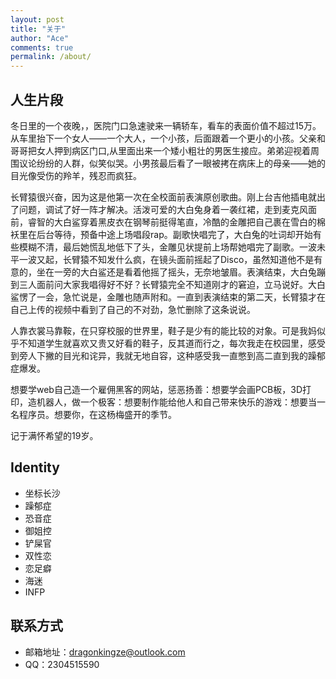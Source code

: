 ```yaml
---
layout: post
title: "关于"
author: "Ace"
comments: true
permalink: /about/
---
```


## 人生片段
冬日里的一个夜晚，，医院门口急速驶来一辆轿车，看车的表面价值不超过15万。从车里抬下一个女人——一个大人，一个小孩，后面跟着一个更小的小孩。父亲和哥哥把女人押到病区门口,从里面出来一个矮小粗壮的男医生接应。弟弟迎视着周围议论纷纷的人群，似笑似哭。小男孩最后看了一眼被拷在病床上的母亲——她的目光像受伤的羚羊，残忍而疯狂。

长臂猿很兴奋，因为这是他第一次在全校面前表演原创歌曲。刚上台吉他插电就出了问题，调试了好一阵才解决。活泼可爱的大白兔身着一袭红裙，走到麦克风面前，睿智的大白鲨穿着黑皮衣在钢琴前挺得笔直，冷酷的金雕把自己裹在雪白的棉袄里在后台等待，预备中途上场唱段rap。副歌快唱完了，大白兔的吐词却开始有些模糊不清，最后她慌乱地低下了头，金雕见状提前上场帮她唱完了副歌。一波未平一波又起，长臂猿不知发什么疯，在镜头面前摇起了Disco，虽然知道他不是有意的，坐在一旁的大白鲨还是看着他摇了摇头，无奈地皱眉。表演结束，大白兔蹦到三人面前问大家我唱得好不好？长臂猿完全不知道刚才的窘迫，立马说好。大白鲨愣了一会，急忙说是，金雕也随声附和。一直到表演结束的第二天，长臂猿才在自己上传的视频中看到了自己的不对劲，急忙删除了这条说说。

人靠衣裳马靠鞍，在只穿校服的世界里，鞋子是少有的能比较的对象。可是我妈似乎不知道学生就喜欢又贵又好看的鞋子，反其道而行之，每次我走在校园里，感受到旁人下撇的目光和诧异，我就无地自容，这种感受我一直憋到高二直到我的躁郁症爆发。

想要学web自己造一个雇佣黑客的网站，惩恶扬善：想要学会画PCB板，3D打印，造机器人，做一个极客：想要制作能给他人和自己带来快乐的游戏：想要当一名程序员。想要你，在这杨梅盛开的季节。

记于满怀希望的19岁。
                                                                                                                                                          
## Identity
+ 坐标长沙
+ 躁郁症
+ 恐音症
+ 御姐控
+ 铲屎官
+ 双性恋
+ 恋足癖
+ 海迷
+ INFP

## 联系方式
+ 邮箱地址：dragonkingze@outlook.com
+ QQ：2304515590
